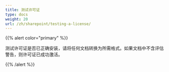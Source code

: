 ```yaml
---
title: 测试许可证
type: docs
weight: 20
url: /zh/sharepoint/testing-a-license/
---
```


{{% alert color="primary" %}} 

测试许可证是否已正确安装，请将任何文档转换为所需格式。如果文档中不含评估警告，则许可证已成功激活。

{{% /alert %}}
